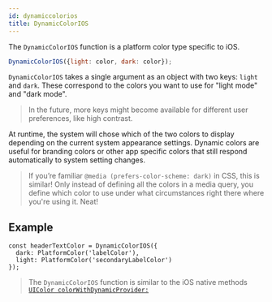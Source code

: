 ```yaml
---
id: dynamiccolorios
title: DynamicColorIOS
---
```


The `DynamicColorIOS` function is a platform color type specific to iOS.

```jsx
DynamicColorIOS({light: color, dark: color});
```

`DynamicColorIOS` takes a single argument as an object with two keys: `light` and `dark`. These correspond to the colors you want to use for "light mode" and "dark mode".

> In the future, more keys might become available for different user preferences, like high contrast.

At runtime, the system will chose which of the two colors to display depending on the current system appearance settings. Dynamic colors are useful for branding colors or other app specific colors that still respond automatically to system setting changes.

<block class="webNote devNotes" />

> If you’re familiar `@media (prefers-color-scheme: dark)` in CSS, this is similar! Only instead of defining all the colors in a media query, you define which color to use under what circumstances right there where you're using it. Neat!

<block class="endBlock devNotes" />

## Example

```
const headerTextColor = DynamicColorIOS({
  dark: PlatformColor('labelColor'),
  light: PlatformColor('secondaryLabelColor')
});
```

> The `DynamicColorIOS` function is similar to the iOS native methods [`UIColor colorWithDynamicProvider:`](https://developer.apple.com/documentation/uikit/uicolor/3238040-colorwithdynamicprovider)
